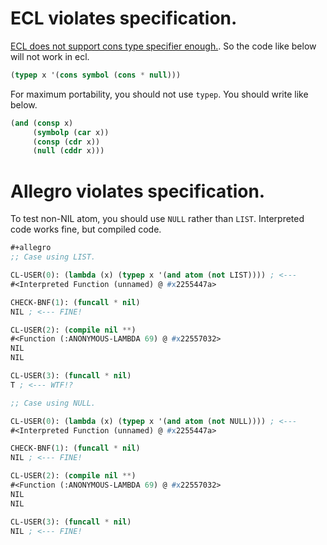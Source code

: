 # ECL violates specification.
[ECL does not support cons type specifier enough.](https://gitlab.com/embeddable-common-lisp/ecl/-/issues/520).
So the code like below will not work in ecl.

```lisp
(typep x '(cons symbol (cons * null)))
```

For maximum portability, you should not use `typep`.
You should write like below.

```lisp
(and (consp x)
     (symbolp (car x))
     (consp (cdr x))
     (null (cddr x)))
```

# Allegro violates specification.
To test non-NIL atom, you should use `NULL` rather than `LIST`.
Interpreted code works fine, but compiled code.

```lisp
#+allegro
;; Case using LIST.

CL-USER(0): (lambda (x) (typep x '(and atom (not LIST)))) ; <---
#<Interpreted Function (unnamed) @ #x2255447a>

CHECK-BNF(1): (funcall * nil)
NIL ; <--- FINE!

CL-USER(2): (compile nil **)
#<Function (:ANONYMOUS-LAMBDA 69) @ #x22557032>
NIL
NIL

CL-USER(3): (funcall * nil)
T ; <--- WTF!?

;; Case using NULL.

CL-USER(0): (lambda (x) (typep x '(and atom (not NULL)))) ; <---
#<Interpreted Function (unnamed) @ #x2255447a>

CHECK-BNF(1): (funcall * nil)
NIL ; <--- FINE!

CL-USER(2): (compile nil **)
#<Function (:ANONYMOUS-LAMBDA 69) @ #x22557032>
NIL
NIL

CL-USER(3): (funcall * nil)
NIL ; <--- FINE!
```
